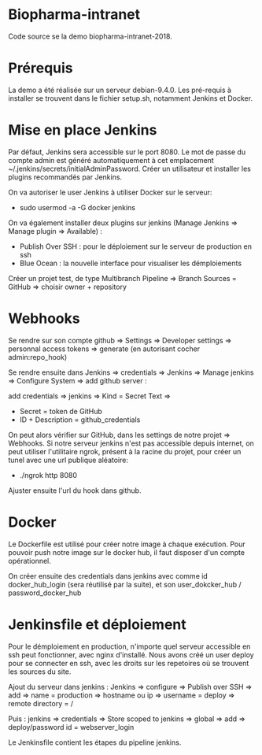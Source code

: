 # Biopharma-intranet

Code source se la demo biopharma-intranet-2018.

# Prérequis

La demo a été réalisée sur un serveur debian-9.4.0. Les pré-requis à installer se trouvent dans le fichier setup.sh, notamment Jenkins et Docker.

# Mise en place Jenkins

Par défaut, Jenkins sera accessible sur le port 8080. Le mot de passe du compte admin est généré automatiquement à cet emplacement ~/.jenkins/secrets/initialAdminPassword. Créer un utilisateur et installer les plugins recommandés par Jenkins.

On va autoriser le user Jenkins à utiliser Docker sur le serveur:
  - sudo usermod -a -G docker jenkins

On va également installer deux plugins sur jenkins (Manage Jenkins => Manage plugin => Available) :
  - Publish Over SSH : pour le déploiement sur le serveur de production en ssh
  - Blue Ocean : la nouvelle interface pour visualiser les démploiements

Créer un projet test, de type Multibranch Pipeline => Branch Sources = GitHub => choisir owner + repository

# Webhooks

Se rendre sur son compte github => Settings => Developer settings => personnal access tokens => generate (en autorisant  cocher admin:repo_hook)

Se rendre ensuite dans Jenkins => credentials => Jenkins => Manage jenkins => Configure System => add github server :

add credentials => jenkins => Kind = Secret Text => 
  - Secret = token de GitHub
  - ID + Description = github_credentials

On peut alors vérifier sur GitHub, dans les settings de notre projet => Webhooks. Si notre serveur jenkins n'est pas accessible depuis internet, on peut utiliser l'utilitaire ngrok, présent à la racine du projet, pour créer un tunel avec une url publique aléatoire:

  - ./ngrok http 8080

Ajuster ensuite l'url du hook dans github.

# Docker

Le Dockerfile est utilisé pour créer notre image à chaque exécution. Pour pouvoir push notre image sur le docker hub, il faut disposer d'un compte opérationnel. 

On créer ensuite des credentials dans jenkins avec comme id docker_hub_login (sera réutilisé par la suite), et son user_dokcker_hub / password_docker_hub

# Jenkinsfile et déploiement

Pour le démploiement en production, n'importe quel serveur accessible en ssh peut fonctionner, avec nginx d'installé. Nous avons créé un user deploy pour se connecter en ssh, avec les droits sur les repetoires où se trouvent les sources du site.

Ajout du serveur dans jenkins :
Jenkins => configure => Publish over SSH => add => name = production => hostname ou ip => username = deploy => remote directory = /

Puis :
jenkins => credentials => Store scoped to jenkins => global => add => deploy/password id = webserver_login

Le Jenkinsfile contient les étapes du pipeline jenkins.
